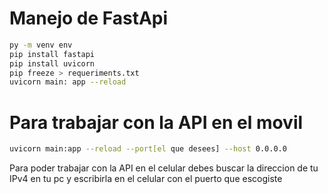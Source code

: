 # Manejo de FastApi

```sh
py -m venv env
pip install fastapi
pip install uvicorn
pip freeze > requeriments.txt
uvicorn main: app --reload
```

# Para trabajar con la API en el movil

```sh
uvicorn main:app --reload --port[el que desees] --host 0.0.0.0
```
Para poder trabajar con la API en el celular debes buscar la direccion de tu IPv4 en tu pc y escribirla en el celular con el puerto que escogiste